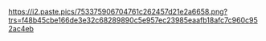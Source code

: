 https://i2.paste.pics/753375906704761c262457d21e2a6658.png?trs=f48b45cbe166de3e32c68289890c5e957ec23985eaafb18afc7c960c952ac4eb
